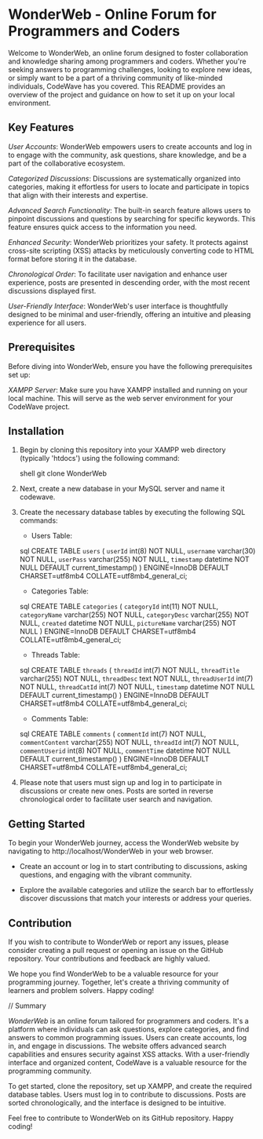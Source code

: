 # WonderWeb - Online Forum for Programmers and Coders

Welcome to WonderWeb, an online forum designed to foster collaboration and knowledge sharing among programmers and coders. Whether you're seeking answers to programming challenges, looking to explore new ideas, or simply want to be a part of a thriving community of like-minded individuals, CodeWave has you covered. This README provides an overview of the project and guidance on how to set it up on your local environment.

## Key Features

*User Accounts*: WonderWeb empowers users to create accounts and log in to engage with the community, ask questions, share knowledge, and be a part of the collaborative ecosystem.

*Categorized Discussions*: Discussions are systematically organized into categories, making it effortless for users to locate and participate in topics that align with their interests and expertise.

*Advanced Search Functionality*: The built-in search feature allows users to pinpoint discussions and questions by searching for specific keywords. This feature ensures quick access to the information you need.

*Enhanced Security*: WonderWeb prioritizes your safety. It protects against cross-site scripting (XSS) attacks by meticulously converting code to HTML format before storing it in the database.

*Chronological Order*: To facilitate user navigation and enhance user experience, posts are presented in descending order, with the most recent discussions displayed first.

*User-Friendly Interface*: WonderWeb's user interface is thoughtfully designed to be minimal and user-friendly, offering an intuitive and pleasing experience for all users.

## Prerequisites

Before diving into WonderWeb, ensure you have the following prerequisites set up:

*XAMPP Server*: Make sure you have XAMPP installed and running on your local machine. This will serve as the web server environment for your CodeWave project.

## Installation

1. Begin by cloning this repository into your XAMPP web directory (typically 'htdocs') using the following command:

   shell
   git clone <repository-url> WonderWeb
   

2. Next, create a new database in your MySQL server and name it codewave.

3. Create the necessary database tables by executing the following SQL commands:

   - Users Table:

   sql
   CREATE TABLE `users` (
     `userId` int(8) NOT NULL,
     `username` varchar(30) NOT NULL,
     `userPass` varchar(255) NOT NULL,
     `timestamp` datetime NOT NULL DEFAULT current_timestamp()
   ) ENGINE=InnoDB DEFAULT CHARSET=utf8mb4 COLLATE=utf8mb4_general_ci;
   

   - Categories Table:

   sql
   CREATE TABLE `categories` (
     `categoryId` int(11) NOT NULL,
     `categoryName` varchar(255) NOT NULL,
     `categoryDesc` varchar(255) NOT NULL,
     `created` datetime NOT NULL,
     `pictureName` varchar(255) NOT NULL
   ) ENGINE=InnoDB DEFAULT CHARSET=utf8mb4 COLLATE=utf8mb4_general_ci;
   

   - Threads Table:

   sql
   CREATE TABLE `threads` (
     `threadId` int(7) NOT NULL,
     `threadTitle` varchar(255) NOT NULL,
     `threadDesc` text NOT NULL,
     `threadUserId` int(7) NOT NULL,
     `threadCatId` int(7) NOT NULL,
     `timestamp` datetime NOT NULL DEFAULT current_timestamp()
   ) ENGINE=InnoDB DEFAULT CHARSET=utf8mb4 COLLATE=utf8mb4_general_ci;
   

   - Comments Table:

   sql
   CREATE TABLE `comments` (
     `commentId` int(7) NOT NULL,
     `commentContent` varchar(255) NOT NULL,
     `threadId` int(7) NOT NULL,
     `commentUserid` int(8) NOT NULL,
     `commentTime` datetime NOT NULL DEFAULT current_timestamp()
   ) ENGINE=InnoDB DEFAULT CHARSET=utf8mb4 COLLATE=utf8mb4_general_ci;
   

4. Please note that users must sign up and log in to participate in discussions or create new ones. Posts are sorted in reverse chronological order to facilitate user search and navigation.

## Getting Started

To begin your WonderWeb journey, access the WonderWeb website by navigating to http://localhost/WonderWeb in your web browser.

- Create an account or log in to start contributing to discussions, asking questions, and engaging with the vibrant community.

- Explore the available categories and utilize the search bar to effortlessly discover discussions that match your interests or address your queries.

## Contribution

If you wish to contribute to WonderWeb or report any issues, please consider creating a pull request or opening an issue on the GitHub repository. Your contributions and feedback are highly valued.

We hope you find WonderWeb to be a valuable resource for your programming journey. Together, let's create a thriving community of learners and problem solvers. Happy coding!



// Summary 

*WonderWeb* is an online forum tailored for programmers and coders. It's a platform where individuals can ask questions, explore categories, and find answers to common programming issues. Users can create accounts, log in, and engage in discussions. The website offers advanced search capabilities and ensures security against XSS attacks. With a user-friendly interface and organized content, CodeWave is a valuable resource for the programming community.

To get started, clone the repository, set up XAMPP, and create the required database tables. Users must log in to contribute to discussions. Posts are sorted chronologically, and the interface is designed to be intuitive.

Feel free to contribute to WonderWeb on its GitHub repository. Happy coding!
